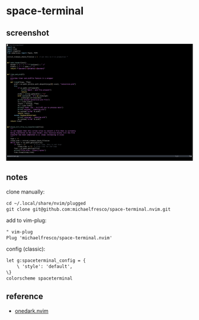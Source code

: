 # space-terminal

## screenshot

![screenshot space-terminal](./img/screenshot-space-terminal-02.png)


## notes

clone manually:

    cd ~/.local/share/nvim/plugged
    git clone git@github.com:michaelfresco/space-terminal.nvim.git


add to vim-plug:

    " vim-plug
    Plug 'michaelfresco/space-terminal.nvim'


config (classic):

    let g:spaceterminal_config = {
        \ 'style': 'default',
    \}
    colorscheme spaceterminal


## reference

- [onedark.nvim](https://github.com/navarasu/onedark.nvim)
